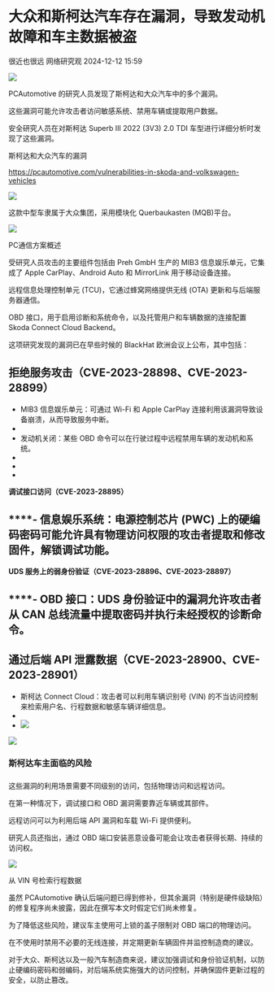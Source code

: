 #  大众和斯柯达汽车存在漏洞，导致发动机故障和车主数据被盗   
很近也很远  网络研究观   2024-12-12 15:59  
  
![](https://mmbiz.qpic.cn/mmbiz_png/yvLFKBRPQxNgnFUp5qCia4zmeweWvdHkTm9icjtdqheh9AtmH1sEECOxVqFlqIzSFHbVNeRKNibJib1Zm5ia8kgyYzg/640?wx_fmt=png&from=appmsg "")  
  
PCAutomotive 的研究人员发现了斯柯达和大众汽车中的多个漏洞。  
  
  
这些漏洞可能允许攻击者访问敏感系统、禁用车辆或提取用户数据。  
  
  
安全研究人员在对斯柯达 Superb III 2022 (3V3) 2.0 TDI 车型进行详细分析时发现了这些漏洞。  
  
  
斯柯达和大众汽车的漏洞  
  
https://pcautomotive.com/vulnerabilities-in-skoda-and-volkswagen-vehicles  
  
![](https://mmbiz.qpic.cn/mmbiz_png/yvLFKBRPQxNgnFUp5qCia4zmeweWvdHkTCx2hxUBfZShibY7ODcR1anib8zYvp2c3Ra2YVaHjMf50oqvkyd8QjaHw/640?wx_fmt=png&from=appmsg "")  
  
  
这款中型车隶属于大众集团，采用模块化 Querbaukasten (MQB)平台。  
  
  
![](https://mmbiz.qpic.cn/mmbiz_png/yvLFKBRPQxNgnFUp5qCia4zmeweWvdHkTfDmcWZkNFNOQQ0xsByicD69Oex6Q3bz46YGic8icXYAycAvubnZaKfHNw/640?wx_fmt=png&from=appmsg "")  
  
PC通信方案概述  
  
  
受研究人员攻击的主要组件包括由 Preh GmbH 生产的 MIB3 信息娱乐单元，它集成了 Apple CarPlay、Android Auto 和 MirrorLink 用于移动设备连接。  
  
  
远程信息处理控制单元 (TCU)，它通过蜂窝网络提供无线 (OTA) 更新和与后端服务器通信。  
  
  
OBD 接口，用于启用诊断和系统命令，以及托管用户和车辆数据的连接配置 Skoda Connect Cloud Backend。  
  
  
这项研究发现的漏洞已在早些时候的 BlackHat 欧洲会议上公布，其中包括：  
  
  
**拒绝服务攻击（CVE-2023-28898、CVE-2023-28899）**  
-   
- MIB3 信息娱乐单元：可通过 Wi-Fi 和 Apple CarPlay 连接利用该漏洞导致设备崩溃，从而导致服务中断。  
-   
- 发动机关闭：某些 OBD 命令可以在行驶过程中远程禁用车辆的发动机和系统。  
-   
-     
-   
**调试接口访问（CVE-2023-28895）**  
  
****- 信息娱乐系统：电源控制芯片 (PWC) 上的硬编码密码可能允许具有物理访问权限的攻击者提取和修改固件，解锁调试功能。  
-   
**UDS 服务上的弱身份验证（CVE-2023-28896、CVE-2023-28897）**  
  
****- OBD 接口：UDS 身份验证中的漏洞允许攻击者从 CAN 总线流量中提取密码并执行未经授权的诊断命令。  
-   
**通过后端 API 泄露数据（CVE-2023-28900、CVE-2023-28901）**  
-   
- 斯柯达 Connect Cloud：攻击者可以利用车辆识别号 (VIN) 的不当访问控制来检索用户名、行程数据和敏感车辆详细信息。  
-   
- ![](https://mmbiz.qpic.cn/mmbiz_png/yvLFKBRPQxNgnFUp5qCia4zmeweWvdHkTMOWnIG3UbU99sO8hs9cvjTrRo8NAXF8Uiay17BZwGLNgc3ycPj2iaveQ/640?wx_fmt=png&from=appmsg "")  
  
  
![](https://mmbiz.qpic.cn/mmbiz_png/yvLFKBRPQxNgnFUp5qCia4zmeweWvdHkTtAFbm43Pv6FS6rHCEibaauvExKdng7lOkF42zsabcZDWFeDEbqVuWKQ/640?wx_fmt=png&from=appmsg "")  
### 斯柯达车主面临的风险  
###   
  
这些漏洞的利用场景需要不同级别的访问，包括物理访问和远程访问。  
  
  
在第一种情况下，调试接口和 OBD 漏洞需要靠近车辆或其部件。  
  
  
远程访问可以为利用后端 API 漏洞和车载 Wi-Fi 提供便利。  
  
  
研究人员还指出，通过 OBD 端口安装恶意设备可能会让攻击者获得长期、持续的访问权。  
  
  
![](https://mmbiz.qpic.cn/mmbiz_jpg/yvLFKBRPQxNgnFUp5qCia4zmeweWvdHkTgOTAF5Bm2HqXXibXgHM0icJYt6OQK9qFGq2rfRgMGIiboPAqnTOGZpRkA/640?wx_fmt=jpeg&from=appmsg "")  
  
从 VIN 号检索行程数据  
  
  
虽然 PCAutomotive 确认后端问题已得到修补，但其余漏洞（特别是硬件级缺陷）的修复程序尚未披露，因此在撰写本文时假定它们尚未修复。  
  
  
为了降低这些风险，建议车主使用可上锁的盖子限制对 OBD 端口的物理访问。  
  
  
在不使用时禁用不必要的无线连接，并定期更新车辆固件并监控制造商的建议。  
  
  
对于大众、斯柯达以及一般汽车制造商来说，建议加强调试和身份验证机制，以防止硬编码密码和弱编码，对后端系统实施强大的访问控制，并确保固件更新过程的安全，以防止篡改。  
  
